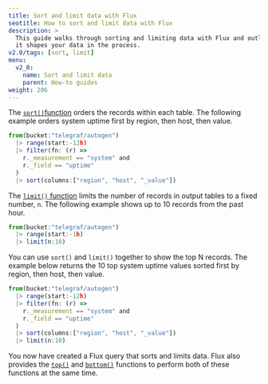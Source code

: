 ```yaml
---
title: Sort and limit data with Flux
seotitle: How to sort and limit data with Flux
description: >
  This guide walks through sorting and limiting data with Flux and outlines how
  it shapes your data in the process.
v2.0/tags: [sort, limit]
menu:
  v2_0:
    name: Sort and limit data
    parent: How-to guides
weight: 206
---
```


The [`sort()`function](/v2.0/reference/flux/functions/built-in/transformations/sort)
orders the records within each table.
The following example orders system uptime first by region, then host, then value.

```js
from(bucket:"telegraf/autogen")
  |> range(start:-12h)
  |> filter(fn: (r) =>
    r._measurement == "system" and
    r._field == "uptime"
  )
  |> sort(columns:["region", "host", "_value"])
```

The [`limit()` function](/v2.0/reference/flux/functions/built-in/transformations/limit)
limits the number of records in output tables to a fixed number, `n`.
The following example shows up to 10 records from the past hour.

```js
from(bucket:"telegraf/autogen")
  |> range(start:-1h)
  |> limit(n:10)
```

You can use `sort()` and `limit()` together to show the top N records.
The example below returns the 10 top system uptime values sorted first by
region, then host, then value.

```js
from(bucket:"telegraf/autogen")
  |> range(start:-12h)
  |> filter(fn: (r) =>
    r._measurement == "system" and
    r._field == "uptime"
  )
  |> sort(columns:["region", "host", "_value"])
  |> limit(n:10)
```

You now have created a Flux query that sorts and limits data.
Flux also provides the [`top()`](/v2.0/reference/flux/functions/built-in/transformations/selectors/top)
and [`bottom()`](/v2.0/reference/flux/functions/built-in/transformations/selectors/bottom)
functions to perform both of these functions at the same time.
